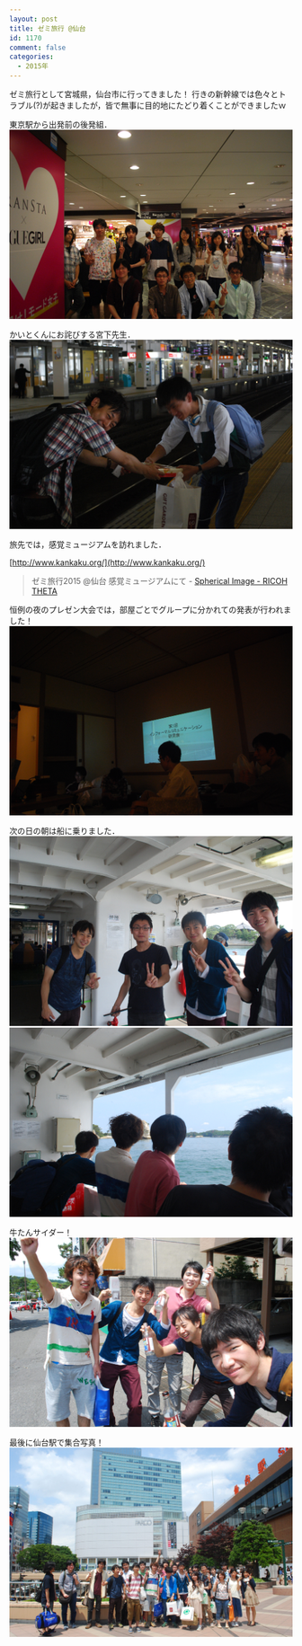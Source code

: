 ```yaml
---
layout: post
title: ゼミ旅行 @仙台
id: 1170
comment: false
categories:
  - 2015年
---
```


ゼミ旅行として宮城県，仙台市に行ってきました！
行きの新幹線では色々とトラブル(?)が起きましたが，皆で無事に目的地にたどり着くことができましたｗ

東京駅から出発前の後発組．
[![19198441306_0ae06cd27a_k](/wp-content/uploads/2015/06/19198441306_0ae06cd27a_k.jpg)](/wp-content/uploads/2015/06/19198441306_0ae06cd27a_k.jpg)

かいとくんにお詫びする宮下先生．
[![19036950718_72b1f248cf_k](/wp-content/uploads/2015/06/19036950718_72b1f248cf_k.jpg)](/wp-content/uploads/2015/06/19036950718_72b1f248cf_k.jpg)

旅先では，感覚ミュージアムを訪れました．

[http://www.kankaku.org/](http://www.kankaku.org/)

<blockquote data-width="500" data-height="375" class="ricoh-theta-spherical-image" >ゼミ旅行2015 @仙台 感覚ミュージアムにて - <a href="https://theta360.com/s/e2KVgBvQsiwDcB1CtpByKirFk" target="_blank">Spherical Image - RICOH THETA</a></blockquote>
<script async src="https://theta360.com/widgets.js" charset="utf-8"></script>

恒例の夜のプレゼン大会では，部屋ごとでグループに分かれての発表が行われました！
[![dsc_0179_19224809035_o](/wp-content/uploads/2015/06/dsc_0179_19224809035_o.jpg)](/wp-content/uploads/2015/06/dsc_0179_19224809035_o.jpg)

次の日の朝は船に乗りました．
[![19038822289_17dc3617fa_k](/wp-content/uploads/2015/06/19038822289_17dc3617fa_k.jpg)](/wp-content/uploads/2015/06/19038822289_17dc3617fa_k.jpg)
[![19038273008_0b884163da_k](/wp-content/uploads/2015/06/19038273008_0b884163da_k.jpg)](/wp-content/uploads/2015/06/19038273008_0b884163da_k.jpg)

牛たんサイダー！
[![18603416994_e959182e62_k](/wp-content/uploads/2015/06/18603416994_e959182e62_k.jpg)](/wp-content/uploads/2015/06/18603416994_e959182e62_k.jpg)

最後に仙台駅で集合写真！
[![19039754389_ece73b4031_k](/wp-content/uploads/2015/06/19039754389_ece73b4031_k.jpg)](/wp-content/uploads/2015/06/19039754389_ece73b4031_k.jpg)
